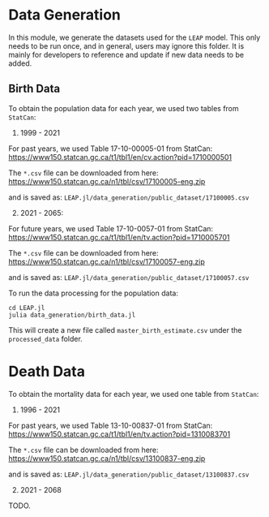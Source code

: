 # Data Generation

In this module, we generate the datasets used for the `LEAP` model. This only needs to be
run once, and in general, users may ignore this folder. It is mainly for developers to reference
and update if new data needs to be added.

## Birth Data

To obtain the population data for each year, we used two tables from `StatCan`:

1. 1999 - 2021

For past years, we used Table 17-10-00005-01 from StatCan:
https://www150.statcan.gc.ca/t1/tbl1/en/cv.action?pid=1710000501

The `*.csv` file can be downloaded from here:
https://www150.statcan.gc.ca/n1/tbl/csv/17100005-eng.zip

and is saved as:
`LEAP.jl/data_generation/public_dataset/17100005.csv`

2. 2021 - 2065:

For future years, we used Table 17-10-0057-01 from StatCan:
https://www150.statcan.gc.ca/t1/tbl1/en/tv.action?pid=1710005701

The `*.csv` file can be downloaded from here:
https://www150.statcan.gc.ca/n1/tbl/csv/17100057-eng.zip

and is saved as:
`LEAP.jl/data_generation/public_dataset/17100057.csv`


To run the data processing for the population data:

```
cd LEAP.jl
julia data_generation/birth_data.jl
```

This will create a new file called `master_birth_estimate.csv` under the `processed_data` folder.


# Death Data

To obtain the mortality data for each year, we used one table from `StatCan`:

1. 1996 - 2021

For past years, we used Table 13-10-00837-01 from StatCan:
https://www150.statcan.gc.ca/t1/tbl1/en/tv.action?pid=1310083701

The `*.csv` file can be downloaded from here:
https://www150.statcan.gc.ca/n1/tbl/csv/13100837-eng.zip

and is saved as:
`LEAP.jl/data_generation/public_dataset/13100837.csv`

2. 2021 - 2068

TODO.
